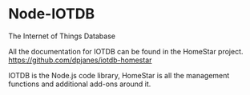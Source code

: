Node-IOTDB
=
The Internet of Things Database

All the documentation for IOTDB can be found in the HomeStar project.
https://github.com/dpjanes/iotdb-homestar

IOTDB is the Node.js code library, HomeStar is all the management functions
and additional add-ons around it.

